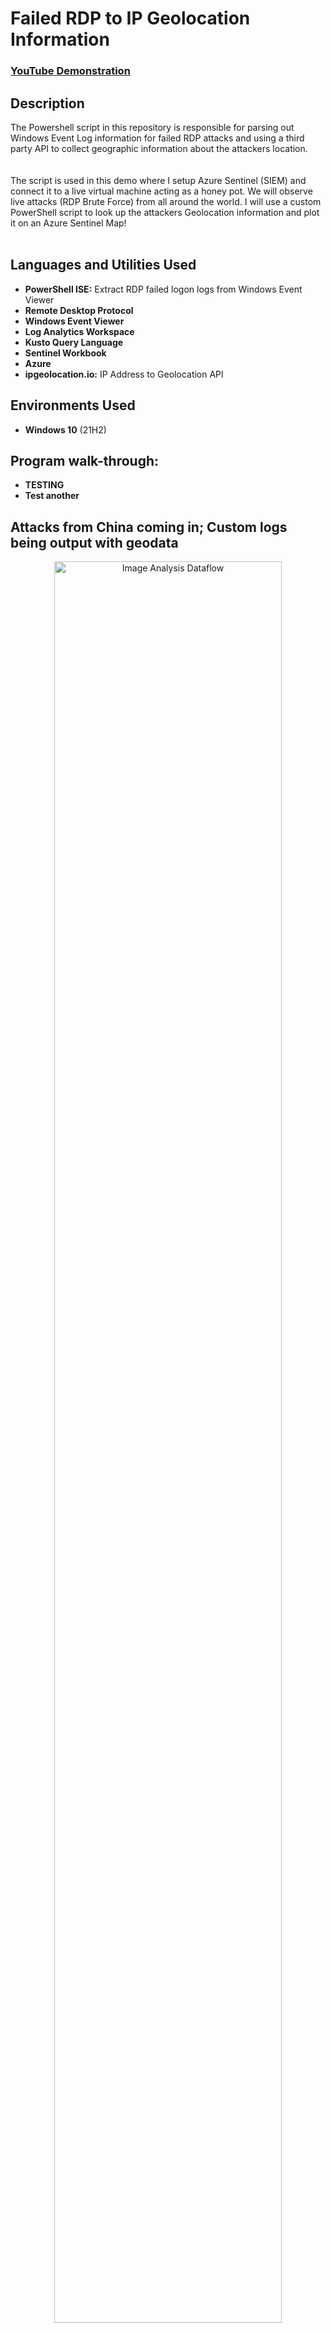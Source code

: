 <h1>Failed RDP to IP Geolocation Information</h1>

 ### [YouTube Demonstration](https://www.youtube.com/watch?v=RoZeVbbZ0o0)

<h2>Description</h2>
The Powershell script in this repository is responsible for parsing out Windows Event Log information for failed RDP attacks and using a third party API to collect geographic information about the attackers location.
<br />
<br />
<br />
The script is used in this demo where I setup Azure Sentinel (SIEM) and connect it to a live virtual machine acting as a honey pot.
We will observe live attacks (RDP Brute Force) from all around the world. I will use a custom PowerShell script to
look up the attackers Geolocation information and plot it on an Azure Sentinel Map!
<br />
<br />

<h2>Languages and Utilities Used</h2>

- <b>PowerShell ISE:</b> Extract RDP failed logon logs from Windows Event Viewer 
- <b>Remote Desktop Protocol</b>
- <b>Windows Event Viewer</b>
- <b>Log Analytics Workspace</b>
- <b>Kusto Query Language</b>
- <b>Sentinel Workbook</b>
- <b>Azure</b>
- <b>ipgeolocation.io:</b> IP Address to Geolocation API

<h2>Environments Used </h2>

- <b>Windows 10</b> (21H2)


<h2>Program walk-through:</h2>

- <b>TESTING</b>
- <b>Test another</b>

<h2>Attacks from China coming in; Custom logs being output with geodata</h2>

<p align="center">
<img src="https://i.imgur.com/LhDCRz4.jpeg" height="85%" width="85%" alt="Image Analysis Dataflow"/>
</p>

<h2>World map of incoming attacks after 24 hours (built custom logs including geodata)</h2>

<p align="center">
<img src="https://i.imgur.com/krRFrK5.png" height="85%" width="85%" alt="Image Analysis Dataflow"/>
</p>


<!--
 ```diff
- text in red
+ text in green
! text in orange
# text in gray
@@ text in purple (and bold)@@
```
--!>
